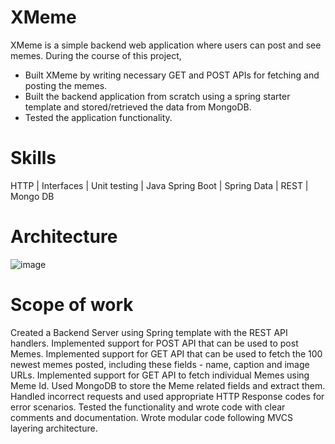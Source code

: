 # XMeme
XMeme is a simple backend web application where users can post and see memes.
During the course of this project,
- Built XMeme by writing necessary GET and POST APIs for fetching and posting the memes.
- Built the backend application from scratch using a spring starter template and stored/retrieved the data from MongoDB.
- Tested the application functionality.
# Skills
HTTP | Interfaces | Unit testing | Java Spring Boot | Spring Data | REST | Mongo DB
# Architecture
  ![image](https://github.com/anuj2398/XMeme/assets/59406385/62b85d64-59a8-4166-bdd5-b6f5be8038dd)
# Scope of work
Created a Backend Server using Spring template with the REST API handlers.
Implemented support for POST API that can be used to post Memes.
Implemented support for GET API that can be used to fetch the 100 newest memes posted, including these fields - name, caption and image URLs.
Implemented support for GET API to fetch individual Memes using Meme Id.
Used MongoDB to store the Meme related fields and extract them.
Handled incorrect requests and used appropriate HTTP Response codes for error scenarios.
Tested the functionality and wrote code with clear comments and documentation.
Wrote modular code following MVCS layering architecture.
